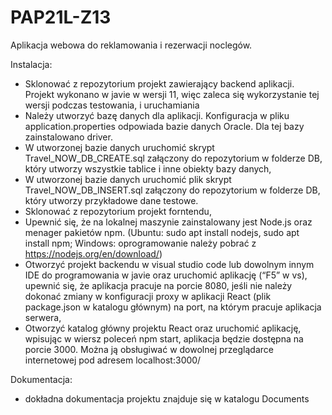 # PAP21L-Z13

Aplikacja webowa do reklamowania i rezerwacji noclegów. 

Instalacja:
- Sklonować z repozytorium projekt zawierający backend aplikacji. Projekt wykonano w javie w wersji 11, więc zaleca się wykorzystanie tej wersji podczas testowania, i uruchamiania
- Należy utworzyć bazę danych dla aplikacji. Konfiguracja w pliku application.properties odpowiada bazie danych Oracle. Dla tej bazy zainstalowano driver.    
- W utworzonej bazie danych uruchomić skrypt Travel_NOW_DB_CREATE.sql załączony do repozytorium w folderze DB, który utworzy wszystkie tablice i inne obiekty bazy danych,
- W utworzonej bazie danych uruchomić plik skrypt Travel_NOW_DB_INSERT.sql załączony do repozytorium w folderze DB, który utworzy przykładowe dane testowe.
- Sklonować z repozytorium projekt forntendu,
- Upewnić się, że na lokalnej maszynie zainstalowany jest Node.js oraz menager pakietów npm. (Ubuntu: sudo apt install nodejs, sudo apt install npm; Windows: oprogramowanie należy pobrać z https://nodejs.org/en/download/)
- Otworzyć projekt backendu w visual studio code lub dowolnym innym IDE do programowania w javie oraz uruchomić aplikację (“F5” w vs), upewnić się, że aplikacja pracuje na porcie 8080, jeśli nie należy dokonać zmiany w konfiguracji proxy w aplikacji React (plik package.json w katalogu głównym) na port, na którym pracuje aplikacja serwera,
- Otworzyć katalog główny projektu React oraz uruchomić aplikację, wpisując w wiersz poleceń npm start, aplikacja będzie dostępna na porcie 3000. Można ją obsługiwać w dowolnej przeglądarce internetowej pod adresem localhost:3000/

Dokumentacja:
- dokładna dokumentacja projektu znajduje się w katalogu Documents
